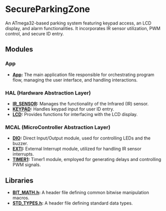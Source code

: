 # SecureParkingZone
An ATmega32-based parking system featuring keypad access, an LCD display, and alarm functionalities. It incorporates IR sensor utilization, PWM control, and secure ID entry.

## Modules

### App
- **[App](App/app.c):** The main application file responsible for orchestrating program flow, managing the user interface, and handling interactions.

### HAL (Hardware Abstraction Layer)
- **[IR_SENSOR](HAL/IR_SENSOR/):** Manages the functionality of the Infrared (IR) sensor.
- **[KEYPAD](HAL/KEYPAD/):** Handles keypad input for user ID entry.
- **[LCD](HAL/LCD/):** Provides functions for interfacing with the LCD display.

### MCAL (MicroController Abstraction Layer)
- **[DIO](MCAL/DIO/):** Direct Input/Output module, used for controlling LEDs and the buzzer.
- **[EXTI](MCAL/EXTI/):** External Interrupt module, utilized for handling IR sensor interrupts.
- **[TIMER1](MCAL/TIMER1/):** Timer1 module, employed for generating delays and controlling PWM signals.

## Libraries
- **[BIT_MATH.h](Libraries/BIT_MATH.h):** A header file defining common bitwise manipulation macros.
- **[STD_TYPES.h](Libraries/STD_TYPES.h):** A header file defining standard data types.
